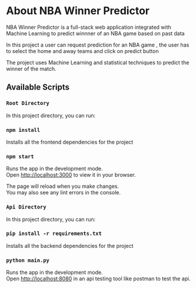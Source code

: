 # About NBA Winner Predictor

NBA Winner Predictor is a full-stack web application integrated with Machine Learning to predict winnner of an NBA game based on past data

In this project a user can request prediction for an NBA game ,
the user has to select the home and away teams and click on predict button

The project uses Machine Learning and statistical techniques to predict the winner of the match.

## Available Scripts

### `Root Directory`

In this project directory, you can run:

### `npm install`

Installs all the frontend dependencies for the project

### `npm start`

Runs the app in the development mode.\
Open [http://localhost:3000](http://localhost:3000) to view it in your browser.

The page will reload when you make changes.\
You may also see any lint errors in the console.

### `Api Directory`

In this project directory, you can run:

### `pip install -r requirements.txt`

Installs all the backend dependencies for the project

### `python main.py`

Runs the app in the development mode.\
Open [http://localhost:8080](http://localhost:8080) in an api testing tool like postman to test the api.
